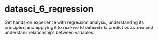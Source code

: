 # datasci_6_regression

Get hands-on experience with regression analysis, understanding its principles, and applying it to real-world datasets to predict outcomes and understand relationships between variables.
